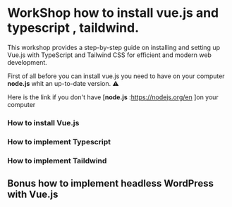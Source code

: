 # WorkShop how to install vue.js and  typescript , taildwind.
This workshop provides a step-by-step guide on installing and setting up Vue.js with TypeScript and Tailwind CSS for efficient and modern web development.

First of all before you can install vue.js you need to have on your computer **node.js** whit an up-to-date version. :warning:

Here is the link if you don't have [**node.js** :https://nodejs.org/en ]on your computer 


### How to install Vue.js

### How to implement Typescript

### How to implement Taildwind

## Bonus how to implement headless WordPress with Vue.js
